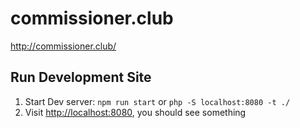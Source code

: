 # commissioner.club
http://commissioner.club/

## Run Development Site

1. Start Dev server: `npm run start` or `php -S localhost:8080 -t ./`
2. Visit [http://localhost:8080](http://localhost:8080), you should see something
